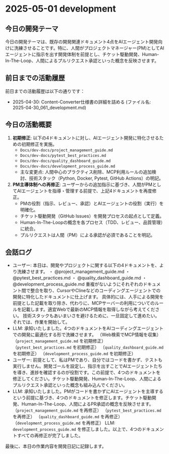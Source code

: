 # 2025-05-01 development

## 今日の開発テーマ

今日の開発テーマは、既存の開発関連ドキュメント4点をAIエージェント開発向けに洗練させることです。特に、人間がプロジェクトマネージャー(PM)としてAIエージェントに指示を出す開発体制を前提とし、チケット駆動開発、Human-In-The-Loop、人間によるプルリクエスト承認といった概念を反映させます。

## 前日までの活動履歴
前日までの活動履歴は以下の通りです：
* 2025-04-30: Content-Converter仕様書の詳細を詰める (ファイル名: 2025-04-30_061_development.md)

## 今日の活動概要

1.  **初期修正**: 以下の4ドキュメントに対し、AIエージェント開発に特化させるための初期修正を実施。
    *   `Docs/dev-docs/project_management_guide.md`
    *   `Docs/dev-docs/pytest_best_practices.md`
    *   `Docs/dev-docs/quality_dashboard_guide.md`
    *   `Docs/dev-docs/development_process_guide.md`
    *   主な変更点: 人間中心のプラクティス削除、MCP利用ルールの追加検討、技術スタック（Python, Docker, Pytest, GitHub Actions）の明記。
2.  **PM主導体制への再修正**: ユーザーからの追加指示に基づき、人間がPMとしてAIエージェントを指導・管理する前提で、上記4ドキュメントを再度修正。
    *   PMの役割（指示、レビュー、承認）とAIエージェントの役割（実行）を明確化。
    *   チケット駆動開発（GitHub Issues）を開発プロセスの起点として定義。
    *   Human-In-The-Loopの概念を各プロセス（TDD、レビュー、品質管理）に統合。
    *   プルリクエストは人間（PM）による承認が必須であることを明記。

## 会話ログ

- ユーザー: 本日は、開発やプロジェクトに関する以下の4ドキュメントを、より洗練させます。
・ @project_management_guide.md 
・ @pytest_best_practices.md 
・ @quality_dashboard_guide.md 
・ @development_process_guide.md 
重複がないようにそれぞれのドキュメント間で整合を取り、CursorやClineなどのコーディングエージェントでの開発に特化したドキュメントに仕上げます。
具体的には、人手による開発を前提とした記載を取り除き、代わりに、MCPサーバーの利用についてのルールを記載します。適宜Webで最新のMCP情報を取得しながら考えてください。
技術スタックもあいまいさを避けるために、一旦固定して進めたい。
それでは、作業を開始して。
- LLM: 承知いたしました。4つのドキュメントをAIコーディングエージェントでの開発に最適化する形で洗練させます。
（Web検索でMCP情報を収集）
（`project_management_guide.md` を初期修正）
（`pytest_best_practices.md` を初期修正）
（`quality_dashboard_guide.md` を初期修正）
（`development_process_guide.md` を初期修正）
- ユーザー: 前提として、私はPMであり、自分ではコードを書かず、テストも実行しません。開発ゴールを設定し、指示を出すことでAIエージェントたちを導き、進捗を確認するのが役割です。この前提で、4つのドキュメントを修正してください。チケット駆動開発、Human-In-The-Loop、人間によるプルリクエスト承認といった概念も組み込んでください。
- LLM: 承知いたしました。PMがコードを書かずにAIエージェントを主導するという前提に基づき、4つのドキュメントを修正します。チケット駆動開発、Human-In-The-Loop、人間によるPR承認の概念を反映させます。
（`project_management_guide.md` を再修正）
（`pytest_best_practices.md` を再修正）
（`quality_dashboard_guide.md` を再修正）
（`development_process_guide.md` を再修正）
LLM: `development_process_guide.md` を修正しました。以上で、4つのドキュメントすべての再修正が完了しました。

最後に、本日の作業内容を開発日記に記録します。 